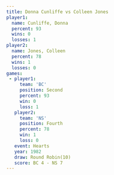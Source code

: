 ```yaml
---
title: Donna Cunliffe vs Colleen Jones
player1:               
  name: Cunliffe, Donna
  percent: 93          
  wins: 0              
  losses: 1            
player2:               
  name: Jones, Colleen 
  percent: 78          
  wins: 1              
  losses: 0            
games:
 - player1:          
     team: 'BC'      
     position: Second
     percent: 93     
     win: 0          
     loss: 1         
   player2:          
     team: 'NS'      
     position: Fourth
     percent: 78     
     win: 1          
     loss: 0         
   event: Hearts        
   year: 1982           
   draw: Round Robin(10)
   score: BC 4 - NS 7   
---
```

